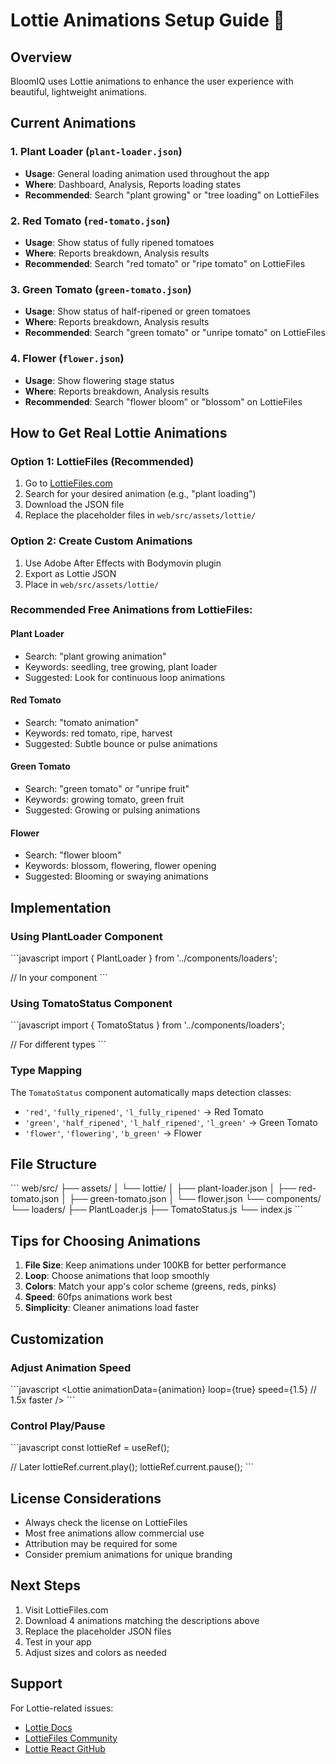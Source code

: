 # Lottie Animations Setup Guide 🎨

## Overview
BloomIQ uses Lottie animations to enhance the user experience with beautiful, lightweight animations.

## Current Animations

### 1. **Plant Loader** (`plant-loader.json`)
- **Usage**: General loading animation used throughout the app
- **Where**: Dashboard, Analysis, Reports loading states
- **Recommended**: Search "plant growing" or "tree loading" on LottieFiles

### 2. **Red Tomato** (`red-tomato.json`)
- **Usage**: Show status of fully ripened tomatoes
- **Where**: Reports breakdown, Analysis results
- **Recommended**: Search "red tomato" or "ripe tomato" on LottieFiles

### 3. **Green Tomato** (`green-tomato.json`)
- **Usage**: Show status of half-ripened or green tomatoes
- **Where**: Reports breakdown, Analysis results
- **Recommended**: Search "green tomato" or "unripe tomato" on LottieFiles

### 4. **Flower** (`flower.json`)
- **Usage**: Show flowering stage status
- **Where**: Reports breakdown, Analysis results
- **Recommended**: Search "flower bloom" or "blossom" on LottieFiles

## How to Get Real Lottie Animations

### Option 1: LottieFiles (Recommended)
1. Go to [LottieFiles.com](https://lottiefiles.com/)
2. Search for your desired animation (e.g., "plant loading")
3. Download the JSON file
4. Replace the placeholder files in `web/src/assets/lottie/`

### Option 2: Create Custom Animations
1. Use Adobe After Effects with Bodymovin plugin
2. Export as Lottie JSON
3. Place in `web/src/assets/lottie/`

### Recommended Free Animations from LottieFiles:

#### Plant Loader
- Search: "plant growing animation"
- Keywords: seedling, tree growing, plant loader
- Suggested: Look for continuous loop animations

#### Red Tomato
- Search: "tomato animation"
- Keywords: red tomato, ripe, harvest
- Suggested: Subtle bounce or pulse animations

#### Green Tomato
- Search: "green tomato" or "unripe fruit"
- Keywords: growing tomato, green fruit
- Suggested: Growing or pulsing animations

#### Flower
- Search: "flower bloom"
- Keywords: blossom, flowering, flower opening
- Suggested: Blooming or swaying animations

## Implementation

### Using PlantLoader Component
\`\`\`javascript
import { PlantLoader } from '../components/loaders';

// In your component
<PlantLoader size={200} text="Analyzing your crop..." />
\`\`\`

### Using TomatoStatus Component
\`\`\`javascript
import { TomatoStatus } from '../components/loaders';

// For different types
<TomatoStatus type="red" size={100} label="Fully Ripened" />
<TomatoStatus type="green" size={100} label="Half Ripened" />
<TomatoStatus type="flower" size={100} label="Flowering" />
\`\`\`

### Type Mapping
The `TomatoStatus` component automatically maps detection classes:
- `'red'`, `'fully_ripened'`, `'l_fully_ripened'` → Red Tomato
- `'green'`, `'half_ripened'`, `'l_half_ripened'`, `'l_green'` → Green Tomato
- `'flower'`, `'flowering'`, `'b_green'` → Flower

## File Structure
\`\`\`
web/src/
├── assets/
│   └── lottie/
│       ├── plant-loader.json
│       ├── red-tomato.json
│       ├── green-tomato.json
│       └── flower.json
└── components/
    └── loaders/
        ├── PlantLoader.js
        ├── TomatoStatus.js
        └── index.js
\`\`\`

## Tips for Choosing Animations

1. **File Size**: Keep animations under 100KB for better performance
2. **Loop**: Choose animations that loop smoothly
3. **Colors**: Match your app's color scheme (greens, reds, pinks)
4. **Speed**: 60fps animations work best
5. **Simplicity**: Cleaner animations load faster

## Customization

### Adjust Animation Speed
\`\`\`javascript
<Lottie 
  animationData={animation} 
  loop={true}
  speed={1.5} // 1.5x faster
/>
\`\`\`

### Control Play/Pause
\`\`\`javascript
const lottieRef = useRef();

<Lottie 
  lottieRef={lottieRef}
  animationData={animation}
/>

// Later
lottieRef.current.play();
lottieRef.current.pause();
\`\`\`

## License Considerations

- Always check the license on LottieFiles
- Most free animations allow commercial use
- Attribution may be required for some
- Consider premium animations for unique branding

## Next Steps

1. Visit LottieFiles.com
2. Download 4 animations matching the descriptions above
3. Replace the placeholder JSON files
4. Test in your app
5. Adjust sizes and colors as needed

## Support

For Lottie-related issues:
- [Lottie Docs](https://airbnb.io/lottie/)
- [LottieFiles Community](https://lottiefiles.com/community)
- [Lottie React GitHub](https://github.com/LottieFiles/lottie-react)
